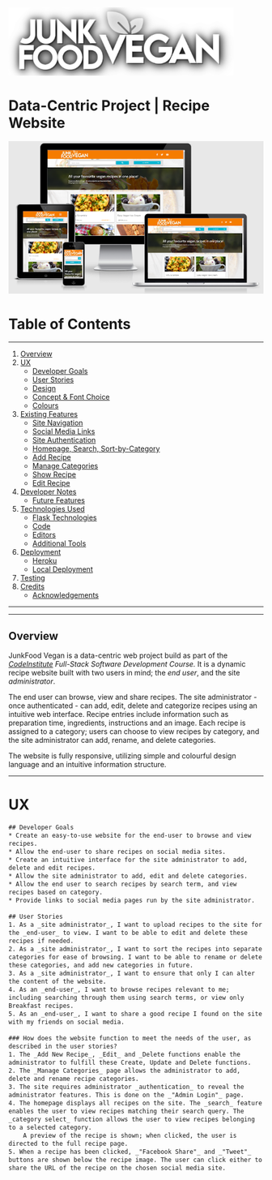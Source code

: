 ![Logo](/static/readme-assets/logo-readme.png)
# Data-Centric Project | Recipe Website
![AmIResponsive Screenshot](/static/readme-assets/responsive-screens.png)

# Table of Contents
<hr>

1. [Overview](#overview)
2. [UX](#ux)
    * [Developer Goals](#developer-goals)
    * [User Stories](#user-stories)
    * [Design](#design)
    * [Concept & Font Choice](#concept-and-font-choice)
    * [Colours](#colours)
3. [Existing Features](#Existing-Features)
    * [Site Navigation](#site-navigation)
    * [Social Media Links](#social-media-links)
    * [Site Authentication](#site-authentication)
    * [Homepage, Search, Sort-by-Category](#homepage/search/sort)
    * [Add Recipe](#add-recipe)
    * [Manage Categories](#manage-categories)
    * [Show Recipe](#show-recipe)
    * [Edit Recipe](#edit-recipe)
4. [Developer Notes](#developer-notes)
    * [Future Features](#future-features)
5. [Technologies Used](#technologies-used)
    * [Flask Technologies](#flask-technologies)
    * [Code](#code)
    * [Editors](#editors)
    * [Additional Tools](#additional-tools)
6. [Deployment](#deployment)
    * [Heroku](#heroku)
    * [Local Deployment](#local-deployment)
7. [Testing](#testing)
8. [Credits](#credits)
    * [Acknowledgements](#acknowledgements)

<hr>
<hr>

## Overview

JunkFood Vegan is a data-centric web project build as part of the _[CodeInstitute](http://www.codeinstitute.net/) Full-Stack Software Development Course._
It is a dynamic recipe website built with two users in mind; the _end user_, and the site _administrator_.

The end user can browse, view and share recipes. 
The site administrator - once authenticated - can add, edit, delete and categorize recipes using an intuitive web interface.
Recipe entries include information such as preparation time, ingredients, instructions and an image.
Each recipe is assigned to a category; users can choose to view recipes by category, and the site administrator can add, rename, and delete categories.

The website is fully responsive, utilizing simple and colourful design language and an intuitive information structure.

<hr>

# UX
    ## Developer Goals
    * Create an easy-to-use website for the end-user to browse and view recipes.
    * Allow the end-user to share recipes on social media sites.
    * Create an intuitive interface for the site administrator to add, delete and edit recipes.
    * Allow the site administrator to add, edit and delete categories.
    * Allow the end user to search recipes by search term, and view recipes based on category.
    * Provide links to social media pages run by the site administrator.

    ## User Stories
    1. As a _site administrator_, I want to upload recipes to the site for the _end-user_ to view. I want to be able to edit and delete these recipes if needed.
    2. As a _site administrator_, I want to sort the recipes into separate categories for ease of browsing. I want to be able to rename or delete these categories, and add new categories in future.
    3. As a _site administrator_, I want to ensure that only I can alter the content of the website.
    4. As an _end-user_, I want to browse recipes relevant to me; including searching through them using search terms, or view only Breakfast recipes.
    5. As an _end-user_, I want to share a good recipe I found on the site with my friends on social media.
    
    ### How does the website function to meet the needs of the user, as described in the user stories?
    1. The _Add New Recipe_, _Edit_ and _Delete functions enable the administrator to fulfill these Create, Update and Delete functions.
    2. The _Manage Categories_ page allows the administrator to add, delete and rename recipe categories.
    3. The site requires administrator _authentication_ to reveal the administrator features. This is done on the _"Admin Login"_ page.
    4. The homepage displays all recipes on the site. The _search_ feature enables the user to view recipes matching their search query. The _category select_ function allows the user to view recipes belonging to a selected category. 
        A preview of the recipe is shown; when clicked, the user is directed to the full recipe page.
    5. When a recipe has been clicked, _"Facebook Share"_ and _"Tweet"_ buttons are shown below the recipe image. The user can click either to share the URL of the recipe on the chosen social media site.

    